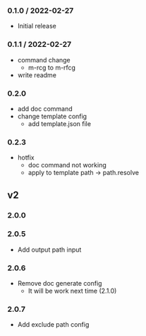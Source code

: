 ### 0.1.0 / 2022-02-27

- Initial release

### 0.1.1 / 2022-02-27

- command change
  - m-rcg to m-rfcg
- write readme

### 0.2.0

- add doc command
- change template config
  - add template.json file

### 0.2.3

- hotfix
  - doc command not working
  - apply to template path -> path.resolve

## v2

### 2.0.0

### 2.0.5

- Add output path input

### 2.0.6

- Remove doc generate config
  - It will be work next time (2.1.0)

### 2.0.7

- Add exclude path config
